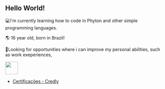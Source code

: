 ## Hello World!

💻I'm currently learning how to code in Phyton and other simple programming languages.

🌎 16 year old, born in Brazil!


👀Looking for opportunities where i can improve my personal abilities, such as work exeperiences, 


 <img loading="lazy" src="https://cdn.jsdelivr.net/gh/devicons/devicon/icons/python/python-original.svg" width="40" height="40" style="margin-right: 8px;">


* [Certificações - Credly](https://www.credly.com/badges/cee58804-3308-4b51-9ccc-1ffb6b9b79a2/public_url) 
